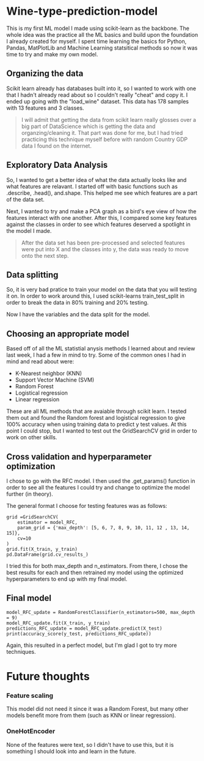 # Wine-type-prediction-model
This is my first ML model I made using scikit-learn as the backbone. The whole idea was the practice all the ML basics and build upon the foundation I already created for myself.
I spent time learning the basics for Python, Pandas, MatPlotLib and Machine Learning statsitical methods so now it was time to try and make my own model.

## Organizing the data
Scikit learn already has databases built into it, so I wanted to work with one that I hadn't already read about so I couldn't really "cheat" and copy it. I ended up going with the "load_wine" dataset. This data has 178 samples with 13 features and 3 classes.

> I will admit that getting the data from scikit learn really glosses over a big part of DataScience which is getting the data and organzing/cleaning it. That part was done for me, but I had tried practicing this technique myself before with random Country GDP data I found on the internet.

## Exploratory Data Analysis

So, I wanted to get a better idea of what the data actually looks like and what features are relavant. I started off with basic functions such as .describe, .head(), and.shape. This helped me see which features are a part of the data set.

Next, I wanted to try and make a PCA graph as a bird's eye view of how the features interact with one another. After this, I compared some key features against the classes in order to see which features deserved a spotlight in the model I made.

> After the data set has been pre-processed and selected features were put into X and the classes into y, the data was ready to move onto the next step.

## Data splitting

So, it is very bad pratice to train your model on the data that you will testing it on. In order to work around this, I used scikit-learns train_test_split in order to break the data in 80% training and 20% testing.

Now I have the variables and the data split for the model.

## Choosing an appropriate model

Based off of all the ML statistial anysis methods I learned about and review last week, I had a few in mind to try. Some of the common ones I had in mind and read about were:
 * K-Nearest neighbor (KNN)
 * Support Vector Machine (SVM)
 * Random Forest
 * Logistical regression
 * Linear regression

These are all ML methods that are avaiable through scikit learn. I tested them out and found the Random forest and logistical regression to give 100% accuracy when using training data to predict y test values. At this point I could stop, but I wanted to test out the GridSearchCV grid in order to work on other skills.

## Cross validation and hyperparameter optimization
I chose to go with the RFC model. I then used the .get_params() function in order to see all the features I could try and change to optimize the model further (in theory).

The general format I choose for testing features was as follows:
~~~
grid =GridSearchCV(
    estimator = model_RFC,
    param_grid = {'max_depth': [5, 6, 7, 8, 9, 10, 11, 12 , 13, 14, 15]},
    cv=10       
)
grid.fit(X_train, y_train)
pd.DataFrame(grid.cv_results_)
~~~

I tried this for both max_depth and n_estimators. From there, I chose the best results for each and then retrained my model using the optimized hyperparameters to end up with my final model.

## Final model
~~~
model_RFC_update = RandomForestClassifier(n_estimators=500, max_depth = 9)
model_RFC_update.fit(X_train, y_train)
predictions_RFC_update = model_RFC_update.predict(X_test)
print(accuracy_score(y_test, predictions_RFC_update))
~~~

Again, this resulted in a perfect model, but I'm glad I got to try more techniques.

# Future thoughts
### Feature scaling
This model did not need it since it was a Random Forest, but many other models benefit more from them (such as KNN or linear regression).

### OneHotEncoder
None of the features were text, so I didn't have to use this, but it is something I should look into and learn in the future.
